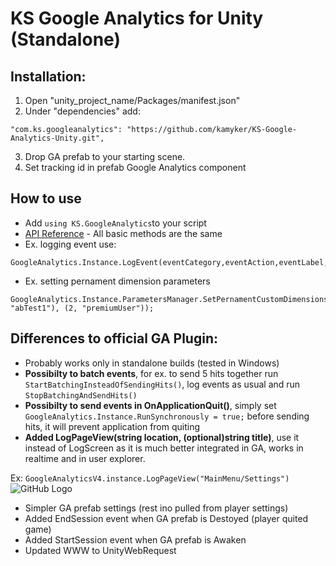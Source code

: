 # KS Google Analytics for Unity (Standalone)

## Installation:
1. Open "unity_project_name/Packages/manifest.json"
2. Under "dependencies" add:
  ```  
  "com.ks.googleanalytics": "https://github.com/kamyker/KS-Google-Analytics-Unity.git", 
  ```
3. Drop GA prefab to your starting scene.
4. Set tracking id in prefab Google Analytics component

## How to use
  - Add `using KS.GoogleAnalytics`to your script
  - [API Reference](https://developers.google.com/analytics/devguides/collection/unity/reference) - All basic methods are the same
  - Ex. logging event use:
  ```
  GoogleAnalytics.Instance.LogEvent(eventCategory,eventAction,eventLabel,0);
  ```
  - Ex. setting pernament dimension parameters
  ```
  GoogleAnalytics.Instance.ParametersManager.SetPernamentCustomDimensions((1, "abTest1"), (2, "premiumUser"));
  ```
  
## Differences to official GA Plugin:
 - Probably works only in standalone builds (tested in Windows)
 - **Possibilty to batch events**, for ex. to send 5 hits together run `StartBatchingInsteadOfSendingHits()`, log events as usual and run `StopBatchingAndSendHits()`
 - **Possibilty to send events in OnApplicationQuit()**, simply set `GoogleAnalytics.Instance.RunSynchronously = true;` before sending hits, it will prevent application from quiting
 - **Added LogPageView(string location, (optional)string title)**, use it instead of LogScreen as it is much better integrated in GA, works in realtime and in user explorer. 
 
Ex: `GoogleAnalyticsV4.instance.LogPageView("MainMenu/Settings")`
![GitHub Logo](/imgs~/pageview_example.png)
 - Simpler GA prefab settings (rest ino pulled from player settings)
 - Added EndSession event when GA prefab is Destoyed (player quited game)
 - Added StartSession event when GA prefab is Awaken
 - Updated WWW to UnityWebRequest
